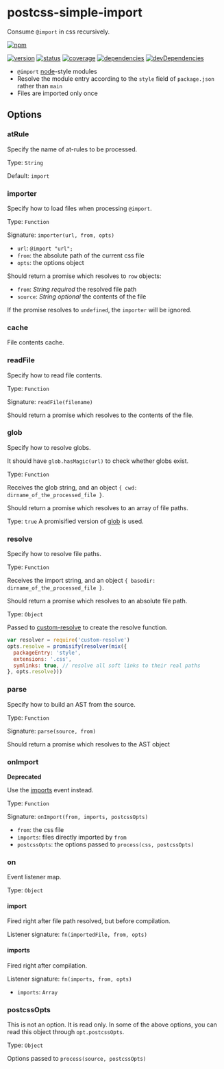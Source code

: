 # postcss-simple-import
Consume `@import` in css recursively.

[![npm](https://nodei.co/npm/postcss-simple-import.png?downloads=true)](https://www.npmjs.org/package/postcss-simple-import)

[![version](https://img.shields.io/npm/v/postcss-simple-import.svg)](https://www.npmjs.org/package/postcss-simple-import)
[![status](https://travis-ci.org/zoubin/postcss-simple-import.svg?branch=master)](https://travis-ci.org/zoubin/postcss-simple-import)
[![coverage](https://img.shields.io/coveralls/zoubin/postcss-simple-import.svg)](https://coveralls.io/github/zoubin/postcss-simple-import)
[![dependencies](https://david-dm.org/zoubin/postcss-simple-import.svg)](https://david-dm.org/zoubin/postcss-simple-import)
[![devDependencies](https://david-dm.org/zoubin/postcss-simple-import/dev-status.svg)](https://david-dm.org/zoubin/postcss-simple-import#info=devDependencies)

* `@import` [node](https://nodejs.org/api/modules.html#modules_all_together)-style modules
* Resolve the module entry according to the `style` field of `package.json` rather than `main`
* Files are imported only once

## Options

### atRule
Specify the name of at-rules to be processed.

Type: `String`

Default: `import`

### importer
Specify how to load files when processing `@import`.

Type: `Function`

Signature: `importer(url, from, opts)`

* `url`: `@import "url";`
* `from`: the absolute path of the current css file
* `opts`: the options object

Should return a promise which resolves to `row` objects:
* `from`: *String* *required* the resolved file path
* `source`: *String* *optional* the contents of the file

If the promise resolves to `undefined`,
the `importer` will be ignored.

### cache
File contents cache.

### readFile
Specify how to read file contents.

Type: `Function`

Signature: `readFile(filename)`

Should return a promise which resolves to the contents of the file.

### glob
Specify how to resolve globs.

It should have `glob.hasMagic(url)` to check whether globs exist.

Type: `Function`

Receives the glob string, and an object `{ cwd: dirname_of_the_processed_file }`.

Should return a promise which resolves to an array of file paths.

Type: `true`
A promisified version of [glob](https://github.com/isaacs/node-glob) is used.

### resolve
Specify how to resolve file paths.

Type: `Function`

Receives the import string, and an object `{ basedir: dirname_of_the_processed_file }`.

Should return a promise which resolves to an absolute file path.

Type: `Object`

Passed to [custom-resolve](https://github.com/zoubin/custom-resolve) to create the resolve function.

```javascript
var resolver = require('custom-resolve')
opts.resolve = promisify(resolver(mix({
  packageEntry: 'style',
  extensions: '.css',
  symlinks: true, // resolve all soft links to their real paths
}, opts.resolve)))

```

### parse
Specify how to build an AST from the source.

Type: `Function`

Signature: `parse(source, from)`

Should return a promise which resolves to the AST object

### onImport
**Deprecated**

Use the [imports](#imports) event instead.

Type: `Function`

Signature: `onImport(from, imports, postcssOpts)`

* `from`: the css file
* `imports`: files directly imported by `from`
* `postcssOpts`: the options passed to `process(css, postcssOpts)`

### on
Event listener map.

Type: `Object`

#### import
Fired right after file path resolved, but before compilation.

Listener signature: `fn(importedFile, from, opts)`


#### imports
Fired right after compilation.

Listener signature: `fn(imports, from, opts)`

* `imports`: `Array`


### postcssOpts
This is not an option.
It is read only.
In some of the above options,
you can read this object through `opt.postcssOpts`.

Type: `Object`

Options passed to `process(source, postcssOpts)`

